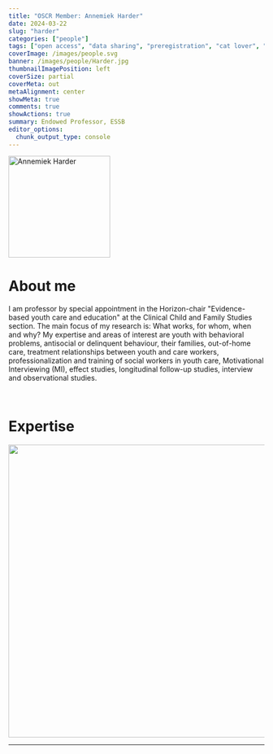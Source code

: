 ```yaml
---
title: "OSCR Member: Annemiek Harder"
date: 2024-03-22
slug: "harder"
categories: ["people"]
tags: ["open access", "data sharing", "preregistration", "cat lover", "review studies", "school-essb"] # top 3 categories + unique + school
coverImage: /images/people.svg
banner: /images/people/Harder.jpg
thumbnailImagePosition: left
coverSize: partial
coverMeta: out
metaAlignment: center
showMeta: true
comments: true
showActions: true
summary: Endowed Professor, ESSB
editor_options: 
  chunk_output_type: console
---
```


<!-- EMAIL -->
<p>
  <a href="mailto:harder@essb.eur.nl">
  <img border="0" alt="Annemiek Harder" src="/images/people/Harder.jpg" width="200" height="200" align="center">
  </a>
</p>


<p align="center">
<!--  CV-->  
  <a href="https://www.eur.nl/people/annemiek-harder" class="fa-solid fa-file" style="color:#000000;">
  </a> 

<!-- TWITTER   
  <a href="" class="fa-brands fa-x-twitter" style="color:#000000;">
  </a>   -->


<!-- GOOGLE SCHOLAR
  <a href="" class="fa-brands fa-google-scholar" style="color:#000000;">
  </a>
  -->
  
<!-- RESEARCHGATE -->  
  <a href="https://www.researchgate.net/profile/Annemiek-Harder" class="fa-brands fa-researchgate" style="color:#000000;">
  </a>
 
  
<!-- LINKEDIN -->  
  <a href="https://www.linkedin.com/in/annemiek-harder-8b3916122" class="fa-brands fa-linkedin" style="color:#000000;">
  </a> 
  
  <!-- ORCID   
  <a href="" class="fa-brands fa-orcid" style="color:#000000;">
  </a>  -->

<!-- PERSONAL WEBSITE 
  <a href="" class="fa-solid fa-link" style="color:#000000;">
  </a> -->

<!-- GITHUB 
  <a href="" class="fa-brands fa-github" style="color:#000000;"> 
  </a> -->
</p>






# About me

I am professor by special appointment in the Horizon-chair "Evidence-based youth care and education" at the Clinical Child and Family Studies section. The main focus of my research is: What works, for whom, when and why? My expertise and areas of interest are youth with behavioral problems, antisocial or delinquent behaviour, their families, out-of-home care, treatment relationships between youth and care workers, professionalization and training of social workers in youth care, Motivational Interviewing (MI), effect studies, longitudinal follow-up studies, interview and observational studies.


<BR>

# Expertise

<img src="{{< blogdown/postref >}}index_files/figure-html/radarPlot-1.png" width="576" />

***


